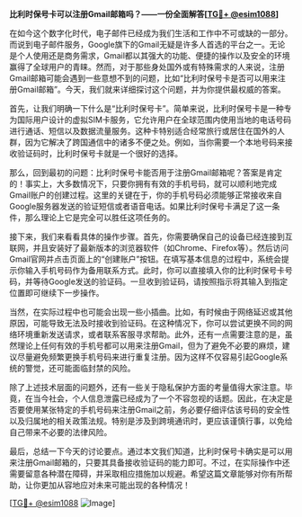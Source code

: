 **比利时保号卡可以注册Gmail邮箱吗？——一份全面解答[[TG💪+ @esim1088](https://t.me/s/esim1088)]**

在如今这个数字化时代，电子邮件已经成为我们生活和工作中不可或缺的一部分。而说到电子邮件服务，Google旗下的Gmail无疑是许多人首选的平台之一。无论是个人使用还是商务需求，Gmail都以其强大的功能、便捷的操作以及安全的环境赢得了全球用户的青睐。然而，对于那些身处国外或有特殊需求的人来说，注册Gmail邮箱可能会遇到一些意想不到的问题，比如“比利时保号卡是否可以用来注册Gmail邮箱”。今天，我们就来详细探讨这个问题，并为你提供最权威的答案。

首先，让我们明确一下什么是“比利时保号卡”。简单来说，比利时保号卡是一种专为国际用户设计的虚拟SIM卡服务，它允许用户在全球范围内使用当地的电话号码进行通话、短信以及数据流量服务。这种卡特别适合经常旅行或居住在国外的人群，因为它解决了跨国通信中的诸多不便之处。例如，当你需要一个本地号码来接收验证码时，比利时保号卡就是一个很好的选择。

那么，回到最初的问题：比利时保号卡能否用于注册Gmail邮箱呢？答案是肯定的！事实上，大多数情况下，只要你拥有有效的手机号码，就可以顺利地完成Gmail账户的创建过程。这里的关键在于，你的手机号码必须能够正常接收来自Google服务器发送的验证短信或者语音电话。如果比利时保号卡满足了这一条件，那么理论上它是完全可以胜任这项任务的。

接下来，我们来看看具体的操作步骤。首先，你需要确保自己的设备已经连接到互联网，并且安装好了最新版本的浏览器软件（如Chrome、Firefox等）。然后访问Gmail官网并点击页面上的“创建账户”按钮。在填写基本信息的过程中，系统会提示你输入手机号码作为备用联系方式。此时，你可以直接填入你的比利时保号卡号码，并等待Google发送的验证码。一旦收到验证码，请按照指示将其输入到指定位置即可继续下一步操作。

当然，在实际过程中也可能会出现一些小插曲。比如，有时候由于网络延迟或其他原因，可能导致无法及时接收到验证码。在这种情况下，你可以尝试更换不同的网络环境重新发送请求，或者联系客服寻求帮助。此外，还有一点需要注意的是，虽然理论上任何有效的手机号都可以用来注册Gmail，但为了避免不必要的麻烦，建议尽量避免频繁更换手机号码来进行重复注册。因为这样不仅容易引起Google系统的警觉，还可能面临封禁的风险。

除了上述技术层面的问题外，还有一些关于隐私保护方面的考量值得大家注意。毕竟，在当今社会，个人信息泄露已经成为了一个不容忽视的话题。因此，在决定是否要使用某张特定的手机号码来注册Gmail之前，务必要仔细评估该号码的安全性以及归属地的相关政策法规。特别是涉及到跨境通讯时，更应该谨慎行事，以免给自己带来不必要的法律风险。

最后，总结一下今天的讨论要点。通过本文我们知道，比利时保号卡确实是可以用来注册Gmail邮箱的，只要其具备接收验证码的能力即可。不过，在实际操作中还需要留意各种潜在障碍，并采取相应措施加以规避。希望这篇文章能够对你有所帮助，让你更加从容地应对未来可能出现的各种情况！

[[TG💪+ @esim1088](https://t.me/s/esim1088) ![Image](https://i.postimg.cc/4NQfJmqS/Snipaste-2025-05-13-00-14-12.png)]